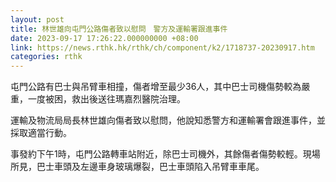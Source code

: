 ```yaml
---
layout: post
title: 林世雄向屯門公路傷者致以慰問　警方及運輸署跟進事件
date: 2023-09-17 17:26:22.000000000 +08:00
link: https://news.rthk.hk/rthk/ch/component/k2/1718737-20230917.htm
categories: rthk
---
```


屯門公路有巴士與吊臂車相撞，傷者增至最少36人，其中巴士司機傷勢較為嚴重，一度被困，救出後送往瑪嘉烈醫院治理。

運輸及物流局局長林世雄向傷者致以慰問，他說知悉警方和運輸署會跟進事件，並採取適當行動。

事發約下午1時，屯門公路轉車站附近，除巴士司機外，其餘傷者傷勢較輕。現場所見，巴士車頭及左邊車身玻璃爆裂，巴士車頭陷入吊臂車車尾。
